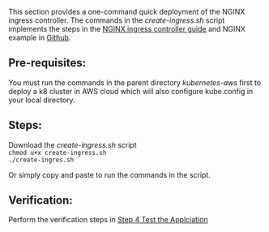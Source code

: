 This section provides a one-command quick deployment of the NGINX ingress controller. 
The commands in the *create-ingress.sh* script implements the steps in the [NGINX ingress controller guide](https://github.com/laul7klau/kubernetes-aws/edit/main/nginx/README.md) and NGINX example in [Github](https://github.com/nginxinc/kubernetes-ingress/tree/master/examples/complete-example).  

## Pre-requisites:
You must run the commands in the parent directory *kubernetes-aws* first to deploy a k8 cluster in AWS cloud which will also configure kube.config in your local directory.

## Steps:  
Download the *create-ingress.sh* script  
``chmod u+x create-ingress.sh``   
``./create-ingres.sh``     

Or simply copy and paste to run the commands in the script.

## Verification:  
Perform the verification steps in [Step 4 Test the Applciation](https://github.com/nginxinc/kubernetes-ingress/tree/master/examples/complete-example)  


